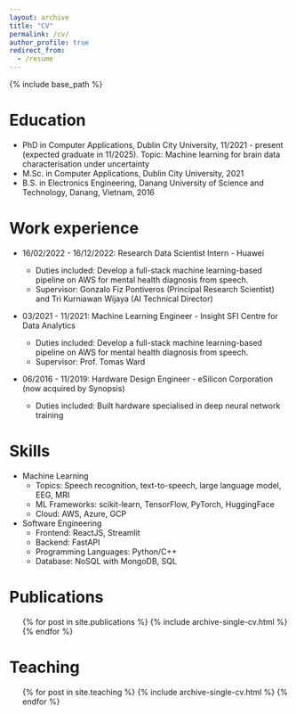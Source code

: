 ```yaml
---
layout: archive
title: "CV"
permalink: /cv/
author_profile: true
redirect_from:
  - /resume
---
```


{% include base_path %}

# Education

- PhD in Computer Applications, Dublin City University, 11/2021 - present (expected graduate in 11/2025). Topic: Machine learning for brain data characterisation under uncertainty
- M.Sc. in Computer Applications, Dublin City University, 2021
- B.S. in Electronics Engineering, Danang University of Science and Technology, Danang, Vietnam, 2016

# Work experience

- 16/02/2022 - 16/12/2022: Research Data Scientist Intern - Huawei

  - Duties included: Develop a full-stack machine learning-based pipeline on AWS for mental health diagnosis from speech.
  - Supervisor: Gonzalo Fiz Pontiveros (Principal Research Scientist) and Tri Kurniawan Wijaya (AI Technical Director)

- 03/2021 - 11/2021: Machine Learning Engineer - Insight SFI Centre for Data Analytics

  - Duties included: Develop a full-stack machine learning-based pipeline on AWS for mental health diagnosis from speech.
  - Supervisor: Prof. Tomas Ward

- 06/2016 - 11/2019: Hardware Design Engineer - eSilicon Corporation (now acquired by Synopsis)

  - Duties included: Built hardware specialised in deep neural network training

# Skills

- Machine Learning
  - Topics: Speech recognition, text-to-speech, large language model, EEG, MRI
  - ML Frameworks: scikit-learn, TensorFlow, PyTorch, HuggingFace
  - Cloud: AWS, Azure, GCP
- Software Engineering
  - Frontend: ReactJS, Streamlit
  - Backend: FastAPI
  - Programming Languages: Python/C++
  - Database: NoSQL with MongoDB, SQL

# Publications

  <ul>{% for post in site.publications %}
    {% include archive-single-cv.html %}
  {% endfor %}</ul>

# Teaching

  <ul>{% for post in site.teaching %}
    {% include archive-single-cv.html %}
  {% endfor %}</ul>
